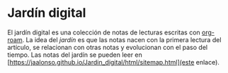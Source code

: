 # Jardín digital

El jardín digital es una colección de notas de lecturas escritas con [org-roam](https://www.orgroam.com/). La idea del *jardín* es que las notas nacen con la primera lectura del artículo, se relacionan con otras notas y evolucionan con el paso del tiempo. Las notas del jardín se pueden leer en [https://jaalonso.github.io/Jardin_digital/html/sitemap.html](este enlace).
